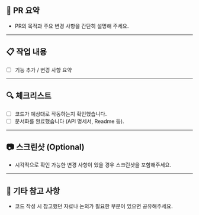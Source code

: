 ## 📌 PR 요약
- PR의 목적과 주요 변경 사항을 간단히 설명해 주세요.

---

## 📋 작업 내용
- [ ] 기능 추가 / 변경 사항 요약

---

## 🔍 체크리스트
- [ ] 코드가 예상대로 작동하는지 확인했습니다.
- [ ] 문서화를 완료했습니다 (API 명세서, Readme 등).

---

## 📷 스크린샷 (Optional)
- 시각적으로 확인 가능한 변경 사항이 있을 경우 스크린샷을 포함해주세요.

---

## 📝 기타 참고 사항
- 코드 작성 시 참고했던 자료나 논의가 필요한 부분이 있으면 공유해주세요.
